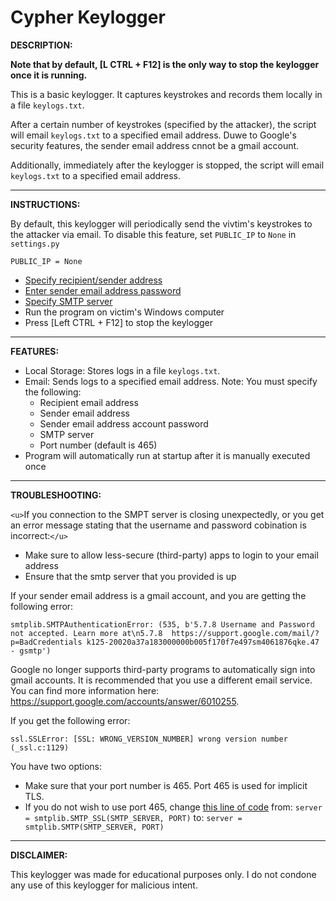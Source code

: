 # Cypher Keylogger

**DESCRIPTION:**

**Note that by default, [L CTRL + F12] is the only way to stop the keylogger once it is running.**

This is a basic keylogger. It captures keystrokes and records them locally in a file ``keylogs.txt``.

After a certain number of keystrokes (specified by the attacker), the script will email ``keylogs.txt`` to a specified email address. Duwe to Google's security features, the sender email address cnnot be a gmail account.

Additionally, immediately after the keylogger is stopped, the script will email ``keylogs.txt`` to a specified email address.

---

**INSTRUCTIONS:**

By default, this keylogger will periodically send the vivtim's keystrokes to the attacker via email. To disable this feature, set ``PUBLIC_IP`` to ``None`` in ``settings.py``

```
PUBLIC_IP = None
```

- [Specify recipient/sender address](https://github.com/bmattblake/Cypher-Keylogger/blob/629c4727a6d00e80ef2203577483726575b4c367/cypher/.env#L1)
- [Enter sender email address password](https://github.com/bmattblake/Cypher-Keylogger/blob/629c4727a6d00e80ef2203577483726575b4c367/cypher/.env#L2)
- [Specify SMTP server](https://github.com/bmattblake/Cypher-Keylogger/blob/629c4727a6d00e80ef2203577483726575b4c367/cypher/settings.py#L21)
- Run the program on victim's Windows computer
- Press [Left CTRL + F12] to stop the keylogger

---

**FEATURES:**

- Local Storage: Stores logs in a file ``keylogs.txt``.
- Email: Sends logs to a specified email address. Note: You must specify the following:
  - Recipient email address
  - Sender email address
  - Sender email address account password
  - SMTP server
  - Port number (default is 465)
- Program will automatically run at startup after it is manually executed once

---

**TROUBLESHOOTING:**

`<u>`If you connection to the SMPT server is closing unexpectedly, or you get an error message stating that the username and password cobination is incorrect:`</u>`

- Make sure to allow less-secure (third-party) apps to login to your email address
- Ensure that the smtp server that you provided is up

If your sender email address is a gmail account, and you are getting the following error:

```
smtplib.SMTPAuthenticationError: (535, b'5.7.8 Username and Password not accepted. Learn more at\n5.7.8  https://support.google.com/mail/?p=BadCredentials k125-20020a37a183000000b005f170f7e497sm4061876qke.47 - gsmtp')
```

Google no longer supports third-party programs to automatically sign into gmail accounts. It is recommended that you use a different email service. You can find more information here: https://support.google.com/accounts/answer/6010255.

If you get the following error:

```
ssl.SSLError: [SSL: WRONG_VERSION_NUMBER] wrong version number (_ssl.c:1129)
```

You have two options:

- Make sure that your port number is 465. Port 465 is used for implicit TLS.
- If you do not wish to use port 465, change [this line of code](https://github.com/bmattblake/Keylogger/blob/d992c8f8be0de920a1887fe8953062fe032b82be/keylogger.py#L112) from:
  ``server = smtplib.SMTP_SSL(SMTP_SERVER, PORT)``
  to:
  ``server = smtplib.SMTP(SMTP_SERVER, PORT)``

---

**DISCLAIMER:**

This keylogger was made for educational purposes only. I do not condone any use of this keylogger for malicious intent.
